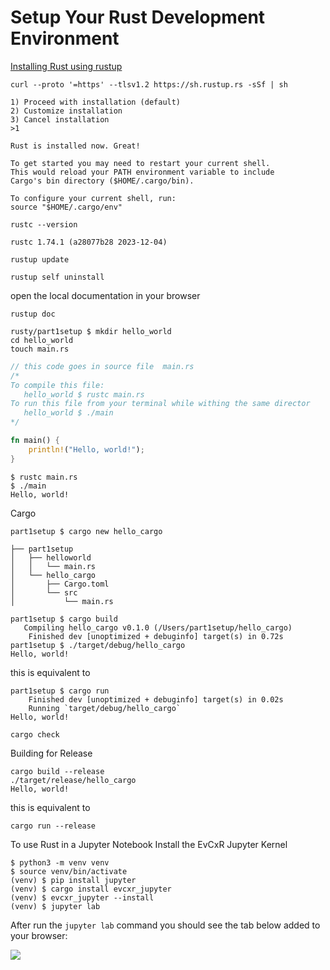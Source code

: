 # Setup Your Rust Development Environment

[Installing Rust using rustup](https://doc.rust-lang.org/stable/book/ch01-01-installation.html)

```
curl --proto '=https' --tlsv1.2 https://sh.rustup.rs -sSf | sh
```

```
1) Proceed with installation (default)
2) Customize installation
3) Cancel installation
>1

Rust is installed now. Great!

To get started you may need to restart your current shell.
This would reload your PATH environment variable to include
Cargo's bin directory ($HOME/.cargo/bin).

To configure your current shell, run:
source "$HOME/.cargo/env"
```

```
rustc --version
```

```
rustc 1.74.1 (a28077b28 2023-12-04)
```

```
rustup update
```

```
rustup self uninstall
```

 open the local documentation in your browser
```
rustup doc
```

```
rusty/part1setup $ mkdir hello_world
cd hello_world
touch main.rs
```

```rust
// this code goes in source file  main.rs
/*
To compile this file:
   hello_world $ rustc main.rs
To run this file from your terminal while withing the same director
   hello_world $ ./main
*/

fn main() {
    println!("Hello, world!");
}
```

```
$ rustc main.rs
$ ./main
Hello, world!
```

Cargo
```
part1setup $ cargo new hello_cargo 
```

```
├── part1setup
│   ├── helloworld
│   │   └── main.rs
│   └── hello_cargo
│       ├── Cargo.toml
│       └── src
│           └── main.rs

```

```
part1setup $ cargo build
   Compiling hello_cargo v0.1.0 (/Users/part1setup/hello_cargo)
    Finished dev [unoptimized + debuginfo] target(s) in 0.72s
part1setup $ ./target/debug/hello_cargo
Hello, world!
```
this is equivalent to 
```
part1setup $ cargo run
    Finished dev [unoptimized + debuginfo] target(s) in 0.02s
    Running `target/debug/hello_cargo`
Hello, world!
```

```
cargo check
```

Building for Release
```
cargo build --release
./target/release/hello_cargo
Hello, world!
```

this is equivalent to 
```
cargo run --release
```

To use Rust in a Jupyter Notebook
Install the EvCxR Jupyter Kernel

```
$ python3 -m venv venv
$ source venv/bin/activate
(venv) $ pip install jupyter
(venv) $ cargo install evcxr_jupyter
(venv) $ evcxr_jupyter --install
(venv) $ jupyter lab
```

After run the `jupyter lab` command you should see the tab below added to your browser:

<img src="https://datacrayon.com/assets/images/520468c29709badd52ffbfa30716d5f6.png">




